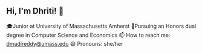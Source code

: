 ## Hi, I'm Dhriti! 👋

<!--
**mdhritireddy7/mdhritireddy7** is a ✨ _special_ ✨ repository because its `README.md` (this file) appears on your GitHub profile.

Here are some ideas to get you started:

- 🔭 I’m currently working on ...
- 🌱 I’m currently learning ...
- 👯 I’m looking to collaborate on ...
- 🤔 I’m looking for help with ...
- 💬 Ask me about ...
- 📫 How to reach me: ...
- 😄 Pronouns: ...
- ⚡ Fun fact: ...
-->

🎓Junior at University of Massachusetts Amherst
📖Pursuing an Honors dual degree in Computer Science and Economics
📫 How to reach me: dmadireddy@umass.edu
😄 Pronouns: she/her
